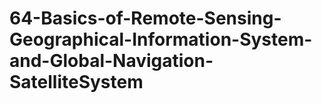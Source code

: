 # 64-Basics-of-Remote-Sensing-Geographical-Information-System-and-Global-Navigation-SatelliteSystem
